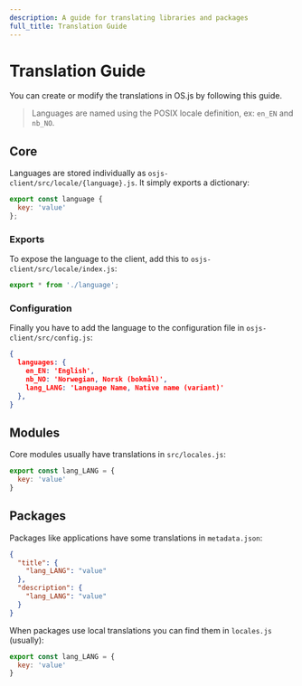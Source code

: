 ```yaml
---
description: A guide for translating libraries and packages
full_title: Translation Guide
---
```


# Translation Guide

You can create or modify the translations in OS.js by following this guide.

> Languages are named using the POSIX locale definition, ex: `en_EN` and `nb_NO`.

## Core

Languages are stored individually as `osjs-client/src/locale/{language}.js`. It simply exports a dictionary:

```javascript
export const language {
  key: 'value'
};
```

### Exports

To expose the language to the client, add this to `osjs-client/src/locale/index.js`:

```javascript
export * from './language';
```

### Configuration

Finally you have to add the language to the configuration file in `osjs-client/src/config.js`:

```json
{
  languages: {
    en_EN: 'English',
    nb_NO: 'Norwegian, Norsk (bokmål)',
    lang_LANG: 'Language Name, Native name (variant)'
  },
}
```

## Modules

Core modules usually have translations in `src/locales.js`:

```javascript
export const lang_LANG = {
  key: 'value'
}
```

## Packages

Packages like applications have some translations in `metadata.json`:

```json
{
  "title": {
    "lang_LANG": "value"
  },
  "description": {
    "lang_LANG": "value"
  }
}
```

When packages use local translations you can find them in `locales.js` (usually):

```javascript
export const lang_LANG = {
  key: 'value'
}
```
